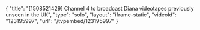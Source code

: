 {
    "title": "[1508521429] Channel 4 to broadcast Diana videotapes previously unseen in the UK",
    "type": "solo",
    "layout": "iframe-static",
    "videoId": "123195997",
    "url": "\/tvpembed\/123195997"
}
